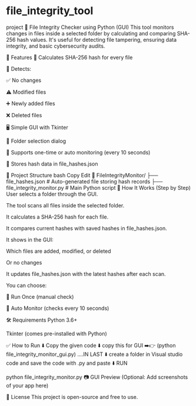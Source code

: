 # file_integrity_tool
project 
🔐 File Integrity Checker using Python (GUI)
This tool monitors changes in files inside a selected folder by calculating and comparing SHA-256 hash values. It's useful for detecting file tampering, ensuring data integrity, and basic cybersecurity audits.

📌 Features
🧮 Calculates SHA-256 hash for every file

🔄 Detects:

✅ No changes

⚠️ Modified files

➕ Newly added files

❌ Deleted files

🖥️ Simple GUI with Tkinter

📂 Folder selection dialog

🔁 Supports one-time or auto monitoring (every 10 seconds)

💾 Stores hash data in file_hashes.json

📁 Project Structure
bash
Copy
Edit
📁 FileIntegrityMonitor/
├── file_hashes.json       # Auto-generated file storing hash records
├── file_integrity_monitor.py  # Main Python script
🚀 How It Works (Step by Step)
User selects a folder through the GUI.

The tool scans all files inside the selected folder.

It calculates a SHA-256 hash for each file.

It compares current hashes with saved hashes in file_hashes.json.

It shows in the GUI:

Which files are added, modified, or deleted

Or no changes

It updates file_hashes.json with the latest hashes after each scan.

You can choose:

📌 Run Once (manual check)

🔁 Auto Monitor (checks every 10 seconds)

🛠️ Requirements
Python 3.6+

Tkinter (comes pre-installed with Python)

✅ How to Run
⬇️
Copy the given code
⬇️
copy this for GUI ➡️👉 (python file_integrity_monitor_gui.py)    ....IN LAST 
⬇️
create a folder in Visual studio code and save the code with .py and paste
⬇️
RUN


python file_integrity_monitor.py
📷 GUI Preview
(Optional: Add screenshots of your app here)

📜 License
This project is open-source and free to use.
